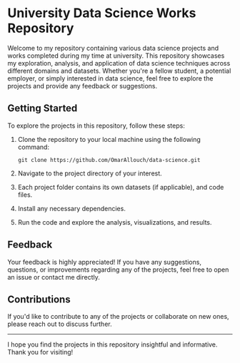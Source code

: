 # University Data Science Works Repository

Welcome to my repository containing various data science projects and works completed during my time at university. This repository showcases my exploration, analysis, and application of data science techniques across different domains and datasets. Whether you're a fellow student, a potential employer, or simply interested in data science, feel free to explore the projects and provide any feedback or suggestions.

## Getting Started

To explore the projects in this repository, follow these steps:

1. Clone the repository to your local machine using the following command:
   ```
   git clone https://github.com/OmarAllouch/data-science.git
   ```

2. Navigate to the project directory of your interest.

3. Each project folder contains its own datasets (if applicable), and code files.

4. Install any necessary dependencies.

5. Run the code and explore the analysis, visualizations, and results.

## Feedback

Your feedback is highly appreciated! If you have any suggestions, questions, or improvements regarding any of the projects, feel free to open an issue or contact me directly.

## Contributions

If you'd like to contribute to any of the projects or collaborate on new ones, please reach out to discuss further.

---

I hope you find the projects in this repository insightful and informative. Thank you for visiting!
